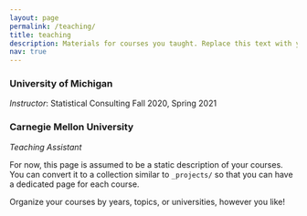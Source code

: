 ```yaml
---
layout: page
permalink: /teaching/
title: teaching
description: Materials for courses you taught. Replace this text with your description.
nav: true
---
```


### University of Michigan
*Instructor*: Statistical Consulting
Fall 2020, Spring 2021

### Carnegie Mellon University
*Teaching Assistant*

For now, this page is assumed to be a static description of your courses. You can convert it to a collection similar to `_projects/` so that you can have a dedicated page for each course.

Organize your courses by years, topics, or universities, however you like!
